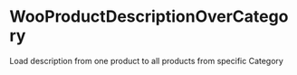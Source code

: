 # WooProductDescriptionOverCategory
Load description from one product to all products from specific Category
